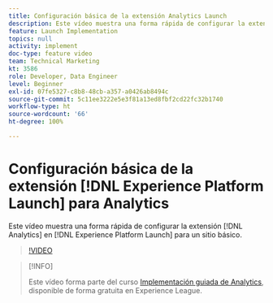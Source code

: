 ```yaml
---
title: Configuración básica de la extensión Analytics Launch
description: Este vídeo muestra una forma rápida de configurar la extensión de Analytics en Launch para un sitio básico.
feature: Launch Implementation
topics: null
activity: implement
doc-type: feature video
team: Technical Marketing
kt: 3586
role: Developer, Data Engineer
level: Beginner
exl-id: 07fe5327-c8b8-48cb-a357-a0426ab8494c
source-git-commit: 5c11ee3222e5e3f81a13ed8fbf2cd22fc32b1740
workflow-type: ht
source-wordcount: '66'
ht-degree: 100%

---
```


# Configuración básica de la extensión [!DNL Experience Platform Launch] para Analytics

Este vídeo muestra una forma rápida de configurar la extensión [!DNL Analytics] en [!DNL Experience Platform Launch] para un sitio básico.

>[!VIDEO](https://video.tv.adobe.com/v/28751/?quality=12)

>[!INFO]
>
> Este vídeo forma parte del curso [Implementación guiada de Analytics](https://experienceleague.adobe.com/?recommended=Analytics-D-1-2019.1), disponible de forma gratuita en Experience League.
